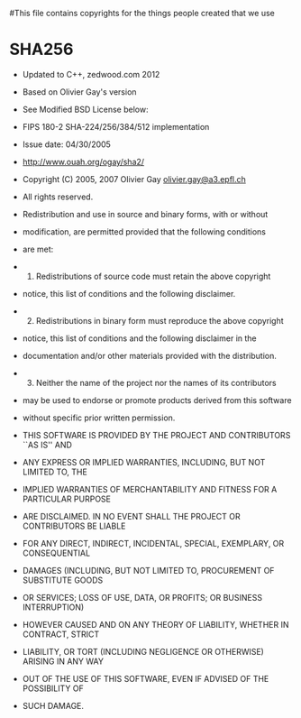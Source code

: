#This file contains copyrights for the things people created that we use

# SHA256
 * Updated to C++, zedwood.com 2012
 * Based on Olivier Gay's version
 * See Modified BSD License below: 
 * FIPS 180-2 SHA-224/256/384/512 implementation
 * Issue date:  04/30/2005
 * http://www.ouah.org/ogay/sha2/
 * Copyright (C) 2005, 2007 Olivier Gay <olivier.gay@a3.epfl.ch>
 * All rights reserved.

 * Redistribution and use in source and binary forms, with or without
 * modification, are permitted provided that the following conditions
 * are met:
 * 1. Redistributions of source code must retain the above copyright
 *    notice, this list of conditions and the following disclaimer.
 * 2. Redistributions in binary form must reproduce the above copyright
 *    notice, this list of conditions and the following disclaimer in the
 *    documentation and/or other materials provided with the distribution.
 * 3. Neither the name of the project nor the names of its contributors
 *    may be used to endorse or promote products derived from this software
 *    without specific prior written permission.

 * THIS SOFTWARE IS PROVIDED BY THE PROJECT AND CONTRIBUTORS ``AS IS'' AND
 * ANY EXPRESS OR IMPLIED WARRANTIES, INCLUDING, BUT NOT LIMITED TO, THE
 * IMPLIED WARRANTIES OF MERCHANTABILITY AND FITNESS FOR A PARTICULAR PURPOSE
 * ARE DISCLAIMED.  IN NO EVENT SHALL THE PROJECT OR CONTRIBUTORS BE LIABLE
 * FOR ANY DIRECT, INDIRECT, INCIDENTAL, SPECIAL, EXEMPLARY, OR CONSEQUENTIAL
 * DAMAGES (INCLUDING, BUT NOT LIMITED TO, PROCUREMENT OF SUBSTITUTE GOODS
 * OR SERVICES; LOSS OF USE, DATA, OR PROFITS; OR BUSINESS INTERRUPTION)
 * HOWEVER CAUSED AND ON ANY THEORY OF LIABILITY, WHETHER IN CONTRACT, STRICT
 * LIABILITY, OR TORT (INCLUDING NEGLIGENCE OR OTHERWISE) ARISING IN ANY WAY
 * OUT OF THE USE OF THIS SOFTWARE, EVEN IF ADVISED OF THE POSSIBILITY OF
 * SUCH DAMAGE.
 
